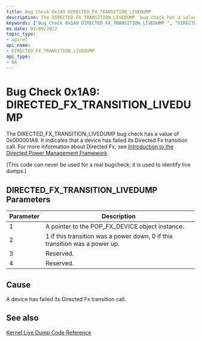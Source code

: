 ```yaml
---
title: Bug Check 0x1A9 DIRECTED_FX_TRANSITION_LIVEDUMP 
description: The DIRECTED_FX_TRANSITION_LIVEDUMP  bug check has a value of 0x000001A9. It indicates that a  device has failed its Directed Fx transition call.
keywords: ["Bug Check 0x1A9 DIRECTED_FX_TRANSITION_LIVEDUMP ", "DIRECTED_FX_TRANSITION_LIVEDUMP "]
ms.date: 03/09/2022
topic_type:
- apiref
api_name:
- DIRECTED_FX_TRANSITION_LIVEDUMP 
api_type:
- NA
---
```


# Bug Check 0x1A9: DIRECTED\_FX\_TRANSITION\_LIVEDUMP

The DIRECTED\_FX\_TRANSITION\_LIVEDUMP bug check has a value of 0x000001A9. It indicates that a device has failed its Directed Fx transition call. For more information about Directed Fx, see [Introduction to the Directed Power Management Framework](/windows-hardware/drivers/kernel/introduction-to-the-directed-power-management-framework).

(This code can never be used for a real bugcheck; it is used to identify live dumps.)

## DIRECTED\_FX\_TRANSITION\_LIVEDUMP Parameters

| Parameter | Description                                                                 |
|-----------|-----------------------------------------------------------------------------|
| 1         | A pointer to the POP_FX_DEVICE object instance.                             |
| 2         | 1 if this transition was a power down, 0 if this transition was a power up. |
| 3         | Reserved.                                                                   |
| 4         | Reserved.                                                                   |

## Cause

A device has failed its Directed Fx transition call.

## See also

[Kernel Live Dump Code Reference](bug-check-code-reference-live-dump.md)
